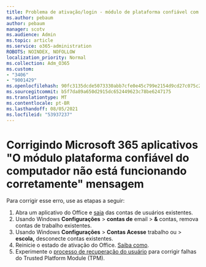 ```yaml
---
title: Problema de ativação/login - módulo de plataforma confiável com mau funcionamento
ms.author: pebaum
author: pebaum
manager: scotv
ms.audience: Admin
ms.topic: article
ms.service: o365-administration
ROBOTS: NOINDEX, NOFOLLOW
localization_priority: Normal
ms.collection: Adm_O365
ms.custom:
- "3406"
- "9001429"
ms.openlocfilehash: 90fc3135dcde5073330abb7cfe0e45c799e2154d9cd27c075c2c9ac89c18a641
ms.sourcegitcommit: b5f7da89a650d2915dc652449623c78be6247175
ms.translationtype: MT
ms.contentlocale: pt-BR
ms.lasthandoff: 08/05/2021
ms.locfileid: "53937237"
---
```

# <a name="fixing-the-microsoft-365-apps-your-computers-trusted-platform-module-is-not-functioning-properly-message"></a>Corrigindo Microsoft 365 aplicativos "O módulo plataforma confiável do computador não está funcionando corretamente" mensagem

Para corrigir esse erro, use as etapas a seguir:

1. Abra um aplicativo do Office e [saia](https://support.office.com/article/5a20dc11-47e9-4b6f-945d-478cb6d92071) das contas de usuários existentes.   
2. Usando Windows **Configurações**  >  **contas de** email  >  **&** contas, remova contas de trabalho existentes. 
3. Usando Windows **Configurações**  >  **Contas Acesse** trabalho ou  >  **escola,** desconecte contas existentes. 
4. Reinicie o estado de ativação do Office. [Saiba como](https://docs.microsoft.com/office365/troubleshoot/activation/reset-office-365-proplus-activation-state
).
5. Experimente o [processo de recuperação do usuário](https://docs.microsoft.com/office365/troubleshoot/administration/connection-issue-when-sign-in-office-2016#symptom-2) para corrigir falhas do Trusted Platform Module (TPM).